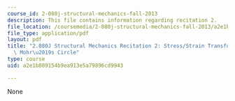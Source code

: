 ```yaml
---
course_id: 2-080j-structural-mechanics-fall-2013
description: This file contains information regarding recitation 2.
file_location: /coursemedia/2-080j-structural-mechanics-fall-2013/a2e1b809154b9ea913e5a79896cd9943_MIT2_080JF13_Recitation2.pdf
file_type: application/pdf
layout: pdf
title: "2.080J Structural Mechanics Recitation 2: Stress/Strain Transformations and\
  \ Mohr\u2019s Circle"
type: course
uid: a2e1b809154b9ea913e5a79896cd9943

---
```

None
